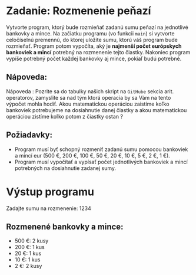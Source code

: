 # Zadanie: Rozmenenie peňazí

Vytvorte program, ktorý bude rozmieňať zadanú sumu peňazí na jednotlivé bankovky a mince. Na začiatku programu (vo funkcii `main`) si vytvorte celočíselnú premennú, do ktorej uložíte sumu, ktorú váš program bude rozmieňať. Program potom vypočíta, aký je **najmenší počet európskych bankoviek a mincí** potrebný na rozmenenie tejto čiastky. Nakoniec program vypíše potrebný počet každej bankovky aj mince, pokiaľ budú potrebné.

## Nápoveda:

Nápoveda : Pozrite sa do tabulky našich skript na `GitHube` sekcia arit. operatorov, zamyslite sa nad tým ktorá operacia by sa Vám na tento výpočet mohla hodiť. Akou matematickou operáciou zaistíme koľko bankoviek potrebujeme na dosiahnutie danej čiastky a akou matematickou operáciou zistíme koľko potom z čiastky ostan ? 

## Požiadavky:
- Program musí byť schopný rozmeniť zadanú sumu pomocou bankoviek a mincí eur (500 €, 200 €, 100 €, 50 €, 20 €, 10 €, 5 €, 2 €, 1 €).
- Program musí vypočítať a vypísať počet jednotlivých bankoviek a mincí potrebných na dosiahnutie zadanej sumy.

# Výstup programu

Zadajte sumu na rozmenenie: 1234

## Rozmenené bankovky a mince:
- 500 €: 2 kusy
- 200 €: 1 kus
- 20 €: 1 kus
- 10 €: 1 kus
- 2 €: 2 kusy
